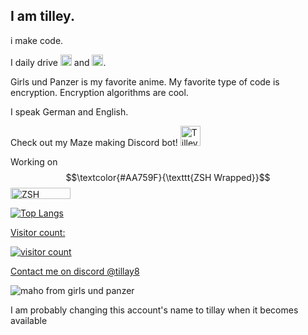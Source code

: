 ## I am tilley. 

i make code. 

I daily drive 
<a href="https://www.qubes-os.org/" target="_blank" rel="noreferrer"><img src="http://www.qubes-os.org/attachment/icons/512x512/apps/qubes-logo-icon.png" width="18" height="18" alt="QubesOS"/></a> and <a href="https://endeavouros.com/" target="_blank" rel="noreferrer"><img src="https://endeavouros.com/wp-content/uploads/2021/04/eos-icon.png" width="18" height="18" alt="EndeavourOS"/></a>. 

Girls und Panzer is my favorite anime. My favorite type of code is encryption. Encryption algorithms are cool.

I speak German and English.

  <span>Check out my Maze making Discord bot!</span>
  <a href="https://discord.com/oauth2/authorize?client_id=1333247177606299661" target="_blank" rel="noreferrer">
    <img src="https://cdn.discordapp.com/app-icons/1333247177606299661/ac3f6739661fd4d7998bb759fd585735.png?size=256" 
         width="32" height="32" alt="Tilley Maze Bot" />
  </a>

Working on $$\textcolor{#AA759F}{\texttt{ZSH Wrapped}}$$ <a href="https:/github.com/tillay8/zsh-wrapped" target="_blank" rel="noreferrer"><img src="https://github.com/user-attachments/assets/b996f224-464e-4734-8068-0b215c95c915" height="18" width="96" alt="ZSH Wrapped" />

![Top Langs](https://github-readme-stats.vercel.app/api/top-langs/?username=tillay8&layout=compact&theme=transparent)

Visitor count:

![visitor count](https://profile-counter.glitch.me/tillay8/count.svg)

Contact me on discord [@tillay8](https://discord.com/users/1239747535120236616)

![maho from girls und panzer](https://github.com/user-attachments/assets/04809080-3517-4832-8ed8-f191901d06d0)

I am probably changing this account's name to tillay when it becomes available
